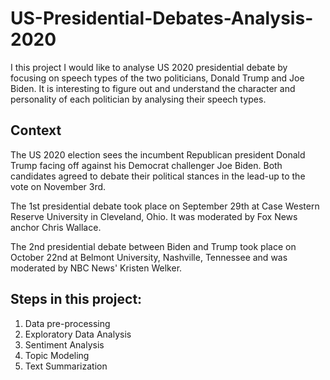 # US-Presidential-Debates-Analysis-2020

I this project I would like to analyse US 2020 presidential debate by focusing on speech types of the two politicians, Donald Trump and Joe Biden. It is interesting to figure out and understand the character and personality of each politician by analysing their speech types.

## Context

The US 2020 election sees the incumbent Republican president Donald Trump facing off against his Democrat challenger Joe Biden. Both candidates agreed to debate their political stances in the lead-up to the vote on November 3rd.

The 1st presidential debate took place on September 29th at Case Western Reserve University in Cleveland, Ohio. It was moderated by Fox News anchor Chris Wallace.

The  2nd presidential debate between Biden and Trump took place on October 22nd at Belmont University, Nashville, Tennessee and was moderated by NBC News' Kristen Welker. 

## Steps in this project:
1. Data pre-processing
2. Exploratory Data Analysis
3. Sentiment Analysis
4. Topic Modeling
5. Text Summarization
